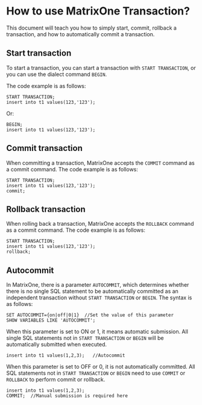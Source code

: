 # How to use MatrixOne Transaction?

This document will teach you how to simply start, commit, rollback a transaction, and how to automatically commit a transaction.

## Start transaction

To start a transaction, you can start a transaction with `START TRANSACTION`, or you can use the dialect command `BEGIN`.

The code example is as follows:

```
START TRANSACTION;
insert into t1 values(123,'123');
```

Or:

```
BEGIN;
insert into t1 values(123,'123');
```

## Commit transaction

When committing a transaction, MatrixOne accepts the `COMMIT` command as a commit command. The code example is as follows:

```
START TRANSACTION;
insert into t1 values(123,'123');
commit;
```

## Rollback transaction

When rolling back a transaction, MatrixOne accepts the `ROLLBACK` command as a commit command. The code example is as follows:

```
START TRANSACTION;
insert into t1 values(123,'123');
rollback;
```

## Autocommit

In MatrixOne, there is a parameter `AUTOCOMMIT`, which determines whether there is no single SQL statement to be automatically committed as an independent transaction without `START TRANSACTION` or `BEGIN`. The syntax is as follows:

```
SET AUTOCOMMIT={on|off|0|1}  //Set the value of this parameter
SHOW VARIABLES LIKE 'AUTOCOMMIT';
```

When this parameter is set to ON or 1, it means automatic submission. All single SQL statements not in `START TRANSACTION` or `BEGIN` will be automatically submitted when executed.

```
insert into t1 values(1,2,3);   //Autocommit
```

When this parameter is set to OFF or 0, it is not automatically committed. All SQL statements not in `START TRANSACTION` or `BEGIN` need to use `COMMIT` or `ROLLBACK` to perform commit or rollback.

```
insert into t1 values(1,2,3);
COMMIT;  //Manual submission is required here
```
